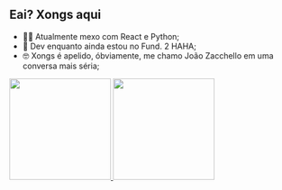 ## Eai? Xongs aqui

- 👨‍💻 Atualmente mexo com React e Python;
- 🎒 Dev enquanto ainda estou no Fund. 2 HAHA;
- 🤓 Xongs é apelido, óbviamente, me chamo João Zacchello em uma conversa mais séria;

<div>
  <a href="https://xongs08.github.io/zacchello">
    <img height="180em" src="https://github-readme-stats.vercel.app/api?username=xongs08&show_icons=true&theme=highcontrast"/>
    <img height="180em" src="https://github-readme-stats.vercel.app/api/top-langs/?username=xongs08&layout=compact&langs_count=16&theme=highcontrast"/>
  </a>
</div>
